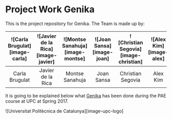 # Project Work Genika

This is the project repository for Genika. The Team is made up by:

| ![Carla Brugulat][image-carla] | ![Javier de la Rica][image-javier] | ![Montse Sanahuja][image-montse] | ![Joan Sansa][image-joan] | ![Christian Segovia][image-christian] | ![Alex Kim][image-alex] | ![Chao-Feng Wang][image-chao] |
| :---: | :---: | :---: | :---: | :---: | :---: | :---: |
| Carla Brugulat | Javier de la Rica | Montse Sanahuja | Joan Sansa | Christian Segovia | Alex Kim | Chao-Feng Wang |

It is going to be explained below what [Genika](http://genikateam.weebly.com) has been done during the PAE course at UPC at Spring 2017.

![Universitat Politècnica de Catalunya][image-upc-logo]
